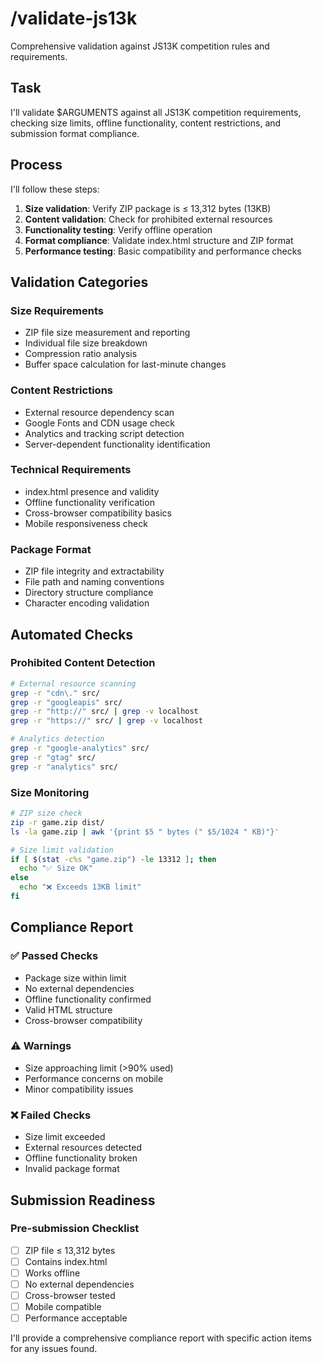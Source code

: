 # /validate-js13k

Comprehensive validation against JS13K competition rules and requirements.

## Task

I\'ll validate $ARGUMENTS against all JS13K competition requirements, checking size limits, offline functionality, content restrictions, and submission format compliance.

## Process

I\'ll follow these steps:

1. **Size validation**: Verify ZIP package is ≤ 13,312 bytes (13KB)
2. **Content validation**: Check for prohibited external resources
3. **Functionality testing**: Verify offline operation
4. **Format compliance**: Validate index.html structure and ZIP format
5. **Performance testing**: Basic compatibility and performance checks

## Validation Categories

### Size Requirements
- ZIP file size measurement and reporting
- Individual file size breakdown
- Compression ratio analysis
- Buffer space calculation for last-minute changes

### Content Restrictions
- External resource dependency scan
- Google Fonts and CDN usage check
- Analytics and tracking script detection
- Server-dependent functionality identification

### Technical Requirements
- index.html presence and validity
- Offline functionality verification
- Cross-browser compatibility basics
- Mobile responsiveness check

### Package Format
- ZIP file integrity and extractability
- File path and naming conventions
- Directory structure compliance
- Character encoding validation

## Automated Checks

### Prohibited Content Detection
```bash
# External resource scanning
grep -r "cdn\." src/
grep -r "googleapis" src/
grep -r "http://" src/ | grep -v localhost
grep -r "https://" src/ | grep -v localhost

# Analytics detection
grep -r "google-analytics" src/
grep -r "gtag" src/
grep -r "analytics" src/
```

### Size Monitoring
```bash
# ZIP size check
zip -r game.zip dist/
ls -la game.zip | awk '{print $5 " bytes (" $5/1024 " KB)"}'

# Size limit validation
if [ $(stat -c%s "game.zip") -le 13312 ]; then
  echo "✅ Size OK"
else
  echo "❌ Exceeds 13KB limit"
fi
```

## Compliance Report

### ✅ Passed Checks
- Package size within limit
- No external dependencies
- Offline functionality confirmed
- Valid HTML structure
- Cross-browser compatibility

### ⚠️ Warnings
- Size approaching limit (>90% used)
- Performance concerns on mobile
- Minor compatibility issues

### ❌ Failed Checks  
- Size limit exceeded
- External resources detected
- Offline functionality broken
- Invalid package format

## Submission Readiness

### Pre-submission Checklist
- [ ] ZIP file ≤ 13,312 bytes
- [ ] Contains index.html
- [ ] Works offline
- [ ] No external dependencies
- [ ] Cross-browser tested
- [ ] Mobile compatible
- [ ] Performance acceptable

I\'ll provide a comprehensive compliance report with specific action items for any issues found.
